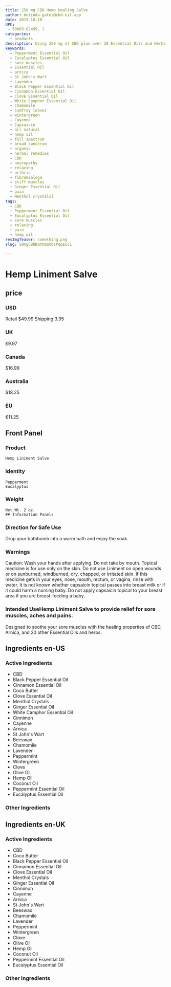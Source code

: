 ```yaml
---
title: 250 mg CBD Hemp Healing Salve
author: belinda.gates@cbd-oil.app
date: 2019-10-10
UPC: 
 - 50003-02499, 1
categories:
  - products
description: Using 250 mg of CBD plus over 20 Essential Oils and Herbs to provide relief for sore muscles, aches and pains. Buy now for $49.99 USD.
keywords: 
  - Pepperment Essential Oil
  - Eucalyptus Essential Oil
  - sore muscles
  - Essential Oil
  - arnica
  - St John's Wart
  - Lavender
  - Black Pepper Essential Oil
  - Cinnamon Essential Oil
  - Clove Essential Oil
  - White Camphor Essential Oil
  - Chamomile
  - Comfrey leaves
  - wintergreen
  - Cayenne
  - Capsaicin
  - all natural
  - hemp oil
  - full spectrum
  - broad spectrum
  - organic
  - herbal remedies
  - CBD
  - neuropathy
  - relaxing
  - arthris
  - fibramialoga
  - stiff muscles
  - Ginger Essential Oil
  - pain
  - Menthol crystals]
tags: 
  - CBD
  - Pepperment Essential Oil
  - Eucalyptus Essential Oil
  - sore muscles
  - relaxing
  - pain
  - hemp oil
resImgTeaser: something.png
slug: 50mgCBDBathBombsPepEuc1

---
```


# Hemp Liniment Salve 
## price
### USD
Retail $49.99
Shipping 3.95
### UK
£9.97
### Canada
$16.99
### Australia
$18.25
### EU
€11.25
## Front Panel
### Product
    Hemp Liniment Salve
### Identity
    Pepperment
    Eucalyptus
### Weight
    Net Wt. 2 oz.
    ## Information Panels
### Direction for Safe Use
Drop your bathbomb into a warm bath and enjoy the soak.

### Warnings
<span class="WarningTheme">
  Caution: Wash your hands after applying. Do not take by mouth. Topical medicine is for use only on the skin. Do not use Liniment on open wounds or on sunburned, windburned, dry, chapped, or irritated skin. If this medicine gets in your eyes, nose, mouth, rectum, or vagina, rinse with water. It is not known whether capsaicin topical passes into breast milk or if it could harm a nursing baby. Do not apply capsaicin topical to your breast area if you are breast-feeding a baby.
</span>

### Intended UseHemp Liniment Salve to provide relief for sore muscles, aches and pains.
Designed to soothe your sore muscles with the healing properties of CBD, Arnica, and 20 other Essential Oils and herbs.
## Ingredients en-US 
### Active Ingredients
* CBD
* Black Pepper Essential Oil
* Cinnamon Essential Oil
* Coco Butter
* Clove Essential Oil
* Menthol Crystals
* Ginger Essential Oil
* White Camphor Essential Oil
* Cinnimon 
* Cayenne 
* Arnica
* St John's Wart
* Beeswax
* Chamomile
* Lavender
* Peppermint
* Wintergreen
* Clove
* Olive Oil
* Hemp Oil
* Coconut Oil
* Peppermint Essential Oil
* Eucalyptus Essential Oil
### Other Ingredients
## Ingredients en-UK 
### Active Ingredients
* CBD
* Coco Butter
* Black Pepper Essential Oil
* Cinnamon Essential Oil
* Clove Essential Oil
* Menthol Crystals
* Ginger Essential Oil
* Cinnimon 
* Cayenne 
* Arnica
* St John's Wart
* Beeswax
* Chamomile
* Lavender
* Peppermint
* Wintergreen
* Clove
* Olive Oil
* Hemp Oil
* Coconut Oil
* Peppermint Essential Oil
* Eucalyptus Essential Oil
### Other Ingredients

